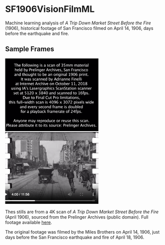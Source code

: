 # SF1906VisionFilmML
Machine learning analysis of *A Trip Down Market Street Before the Fire* (1906), historical footage of San Francisco filmed on April 14, 1906, days before the earthquake and fire.


## Sample Frames
<div>
  <img src="https://raw.githubusercontent.com/ashleysally00/sf-1906-vision-film-ml/main/SF_image_1.png" alt="Sample Frame 1" width="300">
  <img src="https://raw.githubusercontent.com/ashleysally00/sf-1906-vision-film-ml/main/SF_image3.png" alt="Sample Frame 2" width="300">
</div>

Thes stills are from a 4K scan of *A Trip Down Market Street Before the Fire* (April 1906), sourced from the Prelinger Archives (public domain). Full footage available [here](https://archive.org/details/MarketStreet19064KScan20181016).

The original footage was filmed by the Miles Brothers on April 14, 1906, just days before the San Francisco earthquake and fire of April 18, 1906.
